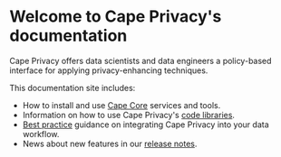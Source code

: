 # Welcome to Cape Privacy's documentation

Cape Privacy offers data scientists and data engineers a policy-based interface for applying privacy-enhancing techniques.

This documentation site includes:

* How to install and use [Cape Core](/cape-core/) services and tools.
* Information on how to use Cape Privacy's [code libraries](/libraries/).
* [Best practice](/best-practices/) guidance on integrating Cape Privacy into your data workflow.
* News about new features in our [release notes](/release-notes/).